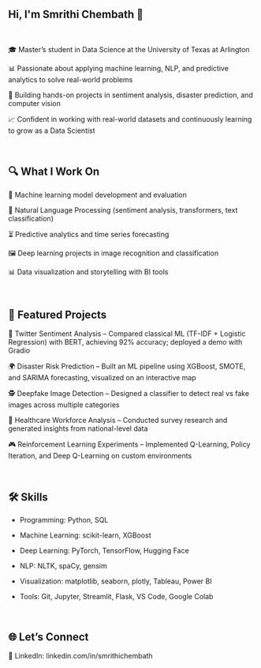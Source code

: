 ##  Hi, I'm Smrithi Chembath 👋 
<br>

🎓 Master’s student in Data Science at the University of Texas at Arlington

📊 Passionate about applying machine learning, NLP, and predictive analytics to solve real-world problems

🚀 Building hands-on projects in sentiment analysis, disaster prediction, and computer vision

📈 Confident in working with real-world datasets and continuously learning to grow as a Data Scientist


<br>

## 🔍 What I Work On

🤖 Machine learning model development and evaluation

📝 Natural Language Processing (sentiment analysis, transformers, text classification)

⏳ Predictive analytics and time series forecasting

🖼️ Deep learning projects in image recognition and classification

📊 Data visualization and storytelling with BI tools


<br>

## 📂 Featured Projects

💬 Twitter Sentiment Analysis – Compared classical ML (TF-IDF + Logistic Regression) with BERT, achieving 92% accuracy; deployed a demo with Gradio

🌍 Disaster Risk Prediction – Built an ML pipeline using XGBoost, SMOTE, and SARIMA forecasting, visualized on an interactive map

🕵️ Deepfake Image Detection – Designed a classifier to detect real vs fake images across multiple categories

🏥 Healthcare Workforce Analysis – Conducted survey research and generated insights from national-level data

🎮 Reinforcement Learning Experiments – Implemented Q-Learning, Policy Iteration, and Deep Q-Learning on custom environments


<br>

## 🛠️ Skills

* Programming: Python, SQL

* Machine Learning: scikit-learn, XGBoost

* Deep Learning: PyTorch, TensorFlow, Hugging Face

* NLP: NLTK, spaCy, gensim

* Visualization: matplotlib, seaborn, plotly, Tableau, Power BI

* Tools: Git, Jupyter, Streamlit, Flask, VS Code, Google Colab

<br>

## 🌐 Let’s Connect

💼 LinkedIn: linkedin.com/in/smrithichembath
